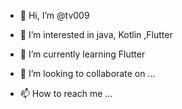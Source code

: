 - 👋 Hi, I’m @tv009
- 👀 I’m interested in java, Kotlin ,Flutter
- 🌱 I’m currently learning Flutter



- 💞️ I’m looking to collaborate on ...
- 📫 How to reach me ...

<!---
tv009/tv009 is a ✨ special ✨ repository because its `README.md` (this file) appears on your GitHub profile.
You can click the Preview link to take a look at your changes.
--->
